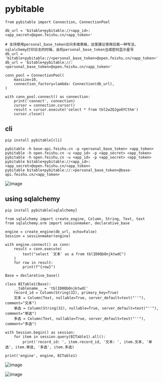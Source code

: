 # pybitable

```
from pybitable import Connection, ConnectionPool

db_url = 'bitable+pybitable://<app_id>:<app_secret>@open.feishu.cn/<app_token>'

# 支持使用personal_base_token访问多维表格，这里建议使用后面一种写法，sqlalchemy打印日志的时候，会将personal_base_token当成密码显示星号
db_url = 'bitable+pybitable://<personal_base_token>@open.feishu.cn/<app_token>'
db_url = 'bitable+pybitable://:<personal_base_token>@open.feishu.cn/<app_token>'

conn_pool = ConnectionPool(
    maxsize=10,
    connection_factory=lambda: Connection(db_url),
)

with conn_pool.connect() as connection:
    print('connect', connection)
    cursor = connection.cursor()
    result = cursor.execute('select * from tbl2w2QJgo6YCthm')
    cursor.close()
```

## cli
```
pip install pybitable[cli]

pybitable -h base-api.feishu.cn -p <personal_base_token> <app_token>
pybitable -h open.feishu.cn -u <app_id> -p <app_secret> <app_token>
pybitable -h open.feishu.cn -u <app_id> -p <app_secret> <app_token>
pybitable bitable+pybitable://<app_id>:<app_secret>@open.feishu.cn/<app_token>
pybitable bitable+pybitable://:<personal_base_token>@base-api.feishu.cn/<app_token>
```
![image](https://github.com/lloydzhou/pybitable/assets/1826685/06a2aa06-6e9f-4ba8-9c9c-c738e7d891e5)


## using sqlalchemy

```
pip install pybitable[sqlalchemy]

from sqlalchemy import create_engine, Column, String, Text, text
from sqlalchemy.orm import sessionmaker, declarative_base

engine = create_engine(db_url, echo=False)
Session = sessionmaker(engine)

with engine.connect() as conn:
    result = conn.execute(
        text("select `文本` as a from tblID0QbOnjktwdC")
    )
    for row in result:
        print(f"{row}")

Base = declarative_base()

class BITable1(Base):
    __tablename__ = 'tblID0QbOnjktwdC'
    record_id = Column(String(32), primary_key=True)
    文本 = Column(Text, nullable=True, server_default=text("''"), comment="文本")
    单选 = Column(String(32), nullable=True, server_default=text("''"), comment="单选")
    多选 = Column(Text, nullable=True, server_default=text("''"), comment="多选")

with Session.begin() as session:
    for item in session.query(BITable1).all():
        print('record_id: ', item.record_id, '文本: ', item.文本, '单选', item.单选, '多选', item.多选)

print('engine', engine, BITable1)
```

![image](https://github.com/lloydzhou/pybitable/assets/1826685/c12009c4-0ea0-4a30-babb-97a6604142e7)

![image](https://github.com/lloydzhou/pybitable/assets/1826685/fa85ed0b-2474-4caf-a4ef-5185afceebce)

